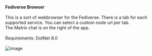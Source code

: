 <b>Fediverse Browser</b><br>
<br>
This is a sort of webbrowser for the Fediverse. There is a tab for each supported service. You can select a custom node url per tab.<br>
The Matrix chat is on the right of the app.<br><br>
Requirements: DotNet 8.0<br><br>
![image](https://github.com/decipher2k/Fediverse-Browser/assets/18600621/edc9e0c6-8b9d-497d-ab41-65b8435cf759)



